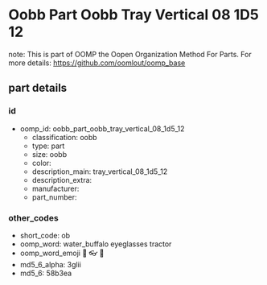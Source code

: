 # Oobb Part Oobb Tray Vertical 08 1D5 12  

note: This is part of OOMP the Oopen Organization Method For Parts. For more details: https://github.com/oomlout/oomp_base

##  part details





### id
* oomp_id: oobb_part_oobb_tray_vertical_08_1d5_12
  * classification: oobb
  * type: part
  * size: oobb
  * color: 
  * description_main: tray_vertical_08_1d5_12
  * description_extra: 
  * manufacturer: 
  * part_number: 

### other_codes
* short_code: ob
* oomp_word: water_buffalo eyeglasses tractor
* oomp_word_emoji :water_buffalo: :eyeglasses: :tractor:
* md5_6_alpha: 3glii
* md5_6: 58b3ea